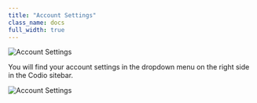 ```yaml
---
title: "Account Settings"
class_name: docs
full_width: true
---
```


![Account Settings](docs/account-settings.png)

You will find your account settings in the dropdown menu on the right side in the Codio sitebar. 

![Account Settings](docs/settings-editor.png)

